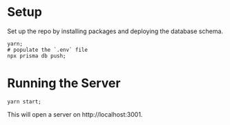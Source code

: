 # Setup
Set up the repo by installing packages and deploying the database schema.
```
yarn;
# populate the `.env` file
npx prisma db push;
```

# Running the Server
```
yarn start;
```
This will open a server on http://localhost:3001.
